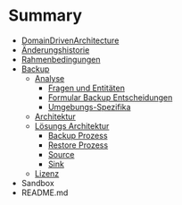 # Summary

* [DomainDrivenArchitecture](README.md)
* [Änderungshistorie](change_history.md)
* [Rahmenbedingungen](scope/README.md)
* [Backup](backup/README.md)
   * [Analyse](backup/analysis/README.md)
       * [Fragen und Entitäten](backup/analysis/questions_and_entities.md)
       * [Formular Backup Entscheidungen](backup/analysis/decision_form.md)
       * [Umgebungs-Spezifika](backup/analysis/specific_environments.md)
   * [Architektur](backup/architecture/README.md)
   * [Lösungs Architektur](backup/solution/README.md)
       * [Backup Prozess](backup/solution/backup_process.md)
       * [Restore Prozess](backup/solution/restore_process.md)
       * [Source](backup/solution/source.md)
       * [Sink](backup/solution/sink.md)
   * [Lizenz](LICENSE.md)
* Sandbox
* README.md

